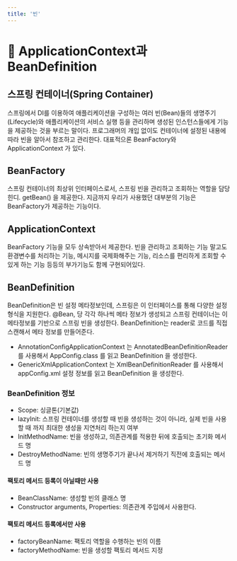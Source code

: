 ```yaml
---
title: '빈'
---
```

# 🍃 ApplicationContext과 BeanDefinition

## 스프링 컨테이너(Spring Container)
스프링에서 DI를 이용하여 애플리케이션을 구성하는 여러 빈(Bean)들의 생명주기(Lifecycle)와 애플리케이션의 서비스 실행 등을 관리하며 생성된 인스턴스들에게 기능을 제공하는 것을 부르는 말이다.
프로그래머의 개입 없이도 컨테이너에 설정된 내용에 따라 빈을 알아서 참조하고 관리한다.
대표적으론 BeanFactory와 ApplicationContext 가 있다.

## BeanFactory
스프링 컨테이너의 최상위 인터페이스로서, 스프링 빈을 관리하고 조회하는 역할을 담당힌디.
getBean() 을 제공한다.
지금까지 우리가 사용했던 대부분의 기능은 BeanFactory가 제공하는 기능이다.

## ApplicationContext
BeanFactory 기능을 모두 상속받아서 제공한다. 빈을 관리하고 조회하는 기능 말고도 환경변수를 처리하는 기능, 메시지를 국제화해주는 기능, 리소스를 편리하게 조회할 수 있게 하는 기능 등등의 부가기능도 함께 구현되어있다.


## BeanDefinition
BeanDefinition은 빈 설정 메타정보인데, 스프링은 이 인터페이스를 통해 다양한 설정 형식을 지원한다. @Bean, <bean> 당 각각 하나씩 메타 정보가 생성되고
스프링 컨테이너는 이 메타정보를 기반으로 스프링 빈을 생성한다. BeanDefinition는 reader로 코드를 직접 스캔해서 메타 정보를 만들어준다.

- AnnotationConfigApplicationContext 는 AnnotatedBeanDefinitionReader 를 사용해서 AppConfig.class 를 읽고 BeanDefinition 을 생성한다.
- GenericXmlApplicationContext 는 XmlBeanDefinitionReader 를 사용해서 appConfig.xml 설정 정보를 읽고 BeanDefinition 을 생성한다.

### BeanDefinition 정보
 - Scope: 싱글톤(기본값)
 - lazyInit: 스프링 컨테이너를 생성할 때 빈을 생성하는 것이 아니라, 실제 빈을 사용할 때 까지 최대한
생성을 지연처리 하는지 여부
 - InitMethodName: 빈을 생성하고, 의존관계를 적용한 뒤에 호출되는 초기화 메서드 명
 - DestroyMethodName: 빈의 생명주기가 끝나서 제거하기 직전에 호출되는 메서드 명
 #### 팩토리 메서드 등록이 아닐때만 사용
 - BeanClassName: 생성할 빈의 클래스 명
 - Constructor arguments, Properties: 의존관계 주입에서 사용한다.
 #### 팩토리 메서드 등록에서만 사용
 - factoryBeanName: 팩토리 역할을 수행하는 빈의 이름
 - factoryMethodName: 빈을 생성할 팩토리 메서드 지정

